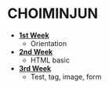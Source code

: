 # CHOIMINJUN
- [**1st  Week**](https://velours1.github.io/CHOIMINJUN/first.html "1주차 과제")<br>
  + Orientation<br>
- [**2nd  Week**](https://velours1.github.io/CHOIMINJUN/second.html "2주차 과제")<br>
  + HTML basic<br>
- [**3rd  Week**](https://velours1.github.io/CHOIMINJUN/third.html "3주차 과제")<br>
  + Test, tag, image, form<br>
